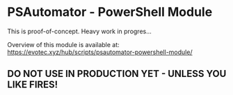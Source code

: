 # PSAutomator - PowerShell Module

This is proof-of-concept. Heavy work in progres...

Overview of this module is available at: https://evotec.xyz/hub/scripts/psautomator-powershell-module/

## DO NOT USE IN **PRODUCTION** YET - UNLESS YOU LIKE FIRES!